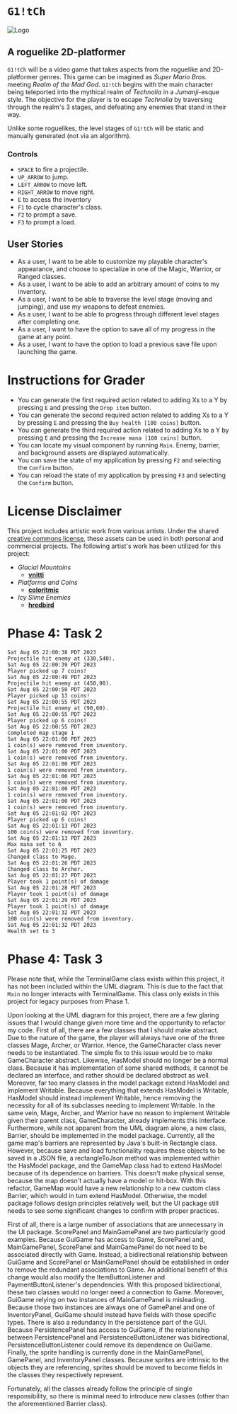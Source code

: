 # `G1!tCh`
![Logo](https://media.github.students.cs.ubc.ca/user/18340/files/1d058e26-90df-42bc-bf9e-25916f108242)

## A roguelike 2D-platformer

`G1!tCh` will be a video game that takes aspects from the roguelike and 2D-platformer genres.
This game can be imagined as _Super Mario Bros._ meeting _Realm of the Mad God_.
`G1!tCh` begins with the main character being teleported into the mythical realm of  *Technolia* in
a *Jumanji*-esque style. The objective for the player is to escape *Technolia* by traversing
through the realm's 3 stages, and defeating any enemies that stand in their way.

Unlike some roguelikes, the level stages of `G1!tCh` will be static and manually generated (not via an algorithm).

### Controls

- `SPACE` to fire a projectile.
- `UP_ARROW` to jump.
- `LEFT_ARROW` to move left.
- `RIGHT_ARROW` to move right.
- `E` to access the inventory
- `F1` to cycle character's class.
- `F2` to prompt a save.
- `F3` to prompt a load.

## User Stories
- As a user, I want to be able to customize my playable character's appearance,
  and choose to specialize in one of the Magic, Warrior, or Ranged classes.
- As a user, I want to be able to add an arbitrary amount of coins to my inventory.
- As a user, I want to be able to traverse the level stage (moving and jumping), and use my weapons to defeat enemies.
- As a user, I want to be able to progress through different level stages after completing one.
- As a user, I want to have the option to save all of my progress in the game at any point.
- As a user, I want to have the option to load a previous save file upon launching the game.

# Instructions for Grader

- You can generate the first required action related to adding Xs to a Y by pressing `E` and
 pressing the `Drop item` button.
- You can generate the second required action related to adding Xs to a Y by pressing `E` and
 pressing the `Buy health [100 coins]` button.
- You can generate the third required action related to adding Xs to a Y by pressing `E` and
    pressing the `Increase mana [100 coins]` button.
- You can locate my visual component by running `Main`. Enemy, barrier, and background assets are displayed
  automatically.
- You can save the state of my application by pressing `F2` and selecting the `Confirm` button.
- You can reload the state of my application by pressing `F3` and selecting the `Confirm` button.

# License Disclaimer

This project includes artistic work from various artists. Under the shared
[creative commons license](https://creativecommons.org/licenses/by/4.0/), these assets can be used in both personal and
commercial projects. The following artist's work has been utilized for this project:

- *Glacial Mountains*
  - **[vnitti](https://vnitti.itch.io/)**
- *Platforms and Coins*
    - **[coloritmic](https://coloritmic.itch.io/)**
- *Icy Slime Enemies*
    - **[hredbird](https://hredbird.itch.io/)**
 

# Phase 4: Task 2

```
Sat Aug 05 22:00:38 PDT 2023
Projectile hit enemy at (330,540).
Sat Aug 05 22:00:39 PDT 2023
Player picked up 7 coins!
Sat Aug 05 22:00:49 PDT 2023
Projectile hit enemy at (450,90).
Sat Aug 05 22:00:50 PDT 2023
Player picked up 13 coins!
Sat Aug 05 22:00:55 PDT 2023
Projectile hit enemy at (90,60).
Sat Aug 05 22:00:55 PDT 2023
Player picked up 6 coins!
Sat Aug 05 22:00:55 PDT 2023
Completed map stage 1
Sat Aug 05 22:01:00 PDT 2023
1 coin(s) were removed from inventory.
Sat Aug 05 22:01:00 PDT 2023
1 coin(s) were removed from inventory.
Sat Aug 05 22:01:00 PDT 2023
1 coin(s) were removed from inventory.
Sat Aug 05 22:01:00 PDT 2023
1 coin(s) were removed from inventory.
Sat Aug 05 22:01:00 PDT 2023
1 coin(s) were removed from inventory.
Sat Aug 05 22:01:00 PDT 2023
1 coin(s) were removed from inventory.
Sat Aug 05 22:01:02 PDT 2023
Player picked up 6 coins!
Sat Aug 05 22:01:13 PDT 2023
100 coin(s) were removed from inventory.
Sat Aug 05 22:01:13 PDT 2023
Max mana set to 6
Sat Aug 05 22:01:25 PDT 2023
Changed class to Mage.
Sat Aug 05 22:01:26 PDT 2023
Changed class to Archer.
Sat Aug 05 22:01:27 PDT 2023
Player took 1 point(s) of damage
Sat Aug 05 22:01:28 PDT 2023
Player took 1 point(s) of damage
Sat Aug 05 22:01:29 PDT 2023
Player took 1 point(s) of damage
Sat Aug 05 22:01:32 PDT 2023
100 coin(s) were removed from inventory.
Sat Aug 05 22:01:32 PDT 2023
Health set to 3
```

# Phase 4: Task 3

Please note that, while the TerminalGame class exists within this project, it has not been included within the UML
diagram. This is due to the fact that `Main` no longer interacts with TerminalGame. This class only exists in this
project for legacy purposes from Phase 1.

Upon looking at the UML diagram for this project, there are a few glaring issues that I would change given more time
and the opportunity to refactor my code. First of all, there are a few classes that I should make abstract. Due to the
nature of the game, the player will always have one of the three classes Mage, Archer, or Warrior. Hence, the
GameCharacter class never needs to be instantiated. The simple fix to this issue would be to make GameCharacter
abstract. Likewise, HasModel should no longer be a normal class. Because it has implementation of some shared methods,
it cannot be declared an interface, and rather should be declared abstract as well. Moreover, far too many classes in
the model package extend HasModel and implement Writable. Because everything that extends HasModel is Writable,
HasModel should instead implement Writable, hence removing the necessity for all of its subclasses needing to implement
Writable. In the same vein, Mage, Archer, and Warrior have no reason to implement Writable given their parent class,
GameCharacter, already implements this interface. Furthermore, while not apparent from the UML diagram alone, a new
class, Barrier, should be implemented in the model package. Currently, all the game map's barriers are represented
by Java's built-in Rectangle class. However, because save and load functionality requires these objects to be saved in
a JSON file, a rectangleToJson method was implemented within the HasModel package, and the GameMap class had to extend
HasModel because of its dependence on barriers. This doesn't make physical sense, because the map doesn't actually have 
a model or hit-box. With this refactor, GameMap would have a new relationship to a new custom class Barrier, which 
would in turn extend HasModel. Otherwise, the model package follows design principles relatively well, but the UI
package still needs to see some significant changes to confirm with proper practices.

First of all, there is a large number of associations that are unnecessary in the UI package. ScorePanel and
MainGamePanel are two particularly good examples. Because GuiGame has access to Game, ScorePanel and, MainGamePanel,
ScorePanel and MainGamePanel do not need to be associated directly with Game. Instead, a bidirectional relationship
between GuiGame and ScorePanel or MainGamePanel should be established in order to remove the redundant associations to 
Game. An additional benefit of this change would also modify the ItemButtonListener and PaymentButtonListener's
dependencies. With this proposed bidirectional, these two classes would no longer need a connection to Game. Moreover,
GuiGame relying on two instances of MainGamePanel is misleading. Because those two instances are always one of
GamePanel and one of InventoryPanel, GuiGame should instead have fields with those specific types. There is also
a redundancy in the persistence part of the GUI. Because PersistencePanel has access to GuiGame, if the relationship
between PersistencePanel and PersistenceButtonListener was bidirectional, PersistenceButtonListener could remove its
dependence on GuiGame. Finally, the sprite handling is currently done in the MainGamePanel, GamePanel, and
InventoryPanel classes. Because sprites are intrinsic to the objects they are referencing, sprites should
be moved to become fields in the classes they respectively represent.

Fortunately, all the classes already follow the principle of single responsibility, so there is minimal need to
introduce new classes (other than the aforementioned Barrier class).

